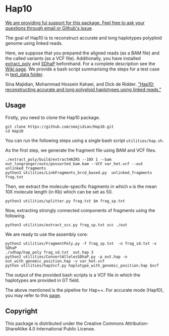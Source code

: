 Hap10
======


[We are providing ful support for this package. Feel free to ask your questions through email or Github's issue](https://github.com/smajidian/Hap10/issues).




The goal of Hap10 is to reconstruct accurate and long haplotypes polyploid genome using linked reads.

Here, we suppose that you prepared the aligned reads (as a BAM file) and the called variants (as a VCF file). Additionally, you have installed [extract_poly](https://github.com/smajidian/extract_poly) and [SDhaP](https://github.com/smajidian/sdhapc) beforehand. For a complete description see the [Wiki page](https://github.com/smajidian/Hap10/wiki/Hap10-Wiki-page). We provide a bash script summarising the steps for a test case in [test_data folder](https://github.com/smajidian/Hap10/tree/master/test_data).


Sina Majidian, Mohammad Hossein Kahaei, and Dick de Ridder. ["Hap10: reconstructing accurate and long polyploid haplotypes using linked reads."](https://www.biorxiv.org/content/10.1101/2020.01.08.899013v1)


## Usage


Firstly, you need to clone the Hap10 package.

```
git clone https://github.com/smajidian/Hap10.git
cd Hap10
```

You can run the following steps using a single bash script `utilities/hap.sh`.




As the first step, we generate the fragment file using BAM and VCF files.
```
./extract_poly/build/extractHAIRS --10X 1 --bam out_longranger/outs/possorted_bam.bam --VCF var_het.vcf --out unlinked_fragments
python3 utilities/LinkFragments_brcd_based.py  unlinked_fragments frag.txt
```

Then, we extract the molecule-specific fragments in which `m` is the mean 10X molecule length (in Kb) which can be set as 50.

```
python3 utilities/splitter.py frag.txt $m frag_sp.txt
```

Now, extracting strongly connected components of fragments using the following.

```
python3 utilities/extract_scc.py frag_sp.txt scc ./out
```

We are ready to use the assembly core:

```
python2 utilities/FragmentPoly.py -f frag_sp.txt  -o frag_sd.txt -x SDhaP
./sdhap/hap_poly frag_sd.txt  out.hap 3
python2 utilities/ConvertAllelesSDhaP.py -p out.hap -o out_with_genomic_position.hap -v var_het.vcf  
python utilities/hap2vcf.py haplotype_with_genomic_position.hap $vcf
```
The output of the provided bash scripts is a VCF file in which the haplotypes are provided in GT field.

The above mentioned is the pipeline for Hap++. For accurate mode (Hap10), you may refer to this [page](https://github.com/smajidian/Hap10/tree/master/accurate_mode).





## Copyright

This package is distributed under the Creative Commons Attribution-ShareAlike 4.0 International Public License.

